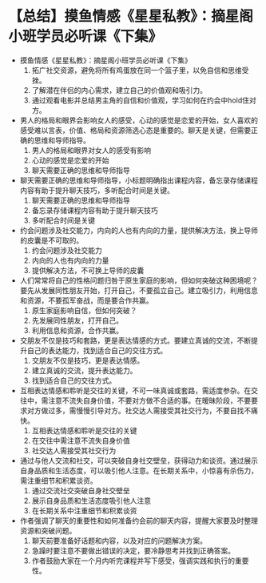 # 【总结】摸鱼情感《星星私教》：摘星阁小班学员必听课《下集》

-   摸鱼情感《星星私教》：摘星阁小班学员必听课《下集》
    1.  拓广社交资源，避免将所有鸡蛋放在同一个篮子里，以免自信和思维受挫。
    2.  了解潜在伴侣的内心需求，建立自己的价值观和吸引力。
    3.  通过观看电影并总结男主角的自信和价值观，学习如何在约会中hold住对方。
-   男人的格局和眼界会影响女人的感受，心动的感觉是恋爱的开始，女人喜欢的感受难以言表，价值、格局和资源筛选心态是重要的。聊天是关键，但需要正确的思维和导师指导。
    1.  男人的格局和眼界对女人的感受有影响
    2.  心动的感觉是恋爱的开始
    3.  聊天需要正确的思维和导师指导
-   聊天需要正确的思维和导师指导，小标题明确指出课程内容，备忘录存储课程内容有助于提升聊天技巧，多听配合时间是关键。
    1.  聊天需要正确的思维和导师指导
    2.  备忘录存储课程内容有助于提升聊天技巧
    3.  多听配合时间是关键
-   约会问题涉及社交能力，内向的人也有内向的力量，提供解决方法，换上导师的皮囊是不可取的。
    1.  约会问题涉及社交能力
    2.  内向的人也有内向的力量
    3.  提供解决方法，不可换上导师的皮囊
-   人们常常将自己的性格问题归咎于原生家庭的影响，但如何突破这种困境呢？要先从发展同性朋友开始，打开自己，不要孤立自己。建立吸引力，利用信息和资源，不要孤军奋战，而是要合作共赢。
    1.  原生家庭影响自信，但如何突破？
    2.  先发展同性朋友，打开自己。
    3.  利用信息和资源，合作共赢。
-   交朋友不仅是技巧和套路，更是表达情感的方式。要建立真诚的交流，不断提升自己的表达能力，找到适合自己的交往方式。
    1.  交朋友不仅是技巧，更是表达情感。
    2.  建立真诚的交流，提升表达能力。
    3.  找到适合自己的交往方式。
-   互相表达情感和聆听是交往的关键，不可一味真诚或套路，需适度参杂。在交往中，需注意不流失自身价值，不要对方做不合适的事。在暧昧阶段，不要要求对方做过多，需慢慢引导对方。社交达人需接受其社交行为，不要自找不痛快。
    1.  互相表达情感和聆听是交往的关键
    2.  在交往中需注意不流失自身价值
    3.  社交达人需接受其社交行为
-   通过与他人交流和社交，可以突破自身社交壁垒，获得动力和谈资。通过展示自身品质和生活态度，可以吸引他人注意。在长期关系中，小惊喜有杀伤力，需注重细节和积累谈资。
    1.  通过交流社交突破自身社交壁垒
    2.  展示自身品质和生活态度吸引他人注意
    3.  在长期关系中注重细节和积累谈资
-   作者强调了聊天的重要性和如何准备约会前的聊天内容，提醒大家要及时整理资源和突破问题。
    1.  聊天前要准备好话题和内容，以及对应的问题解决方案。
    2.  急躁时要注意不要做出错误的决定，要冷静思考并找到正确答案。
    3.  作者鼓励大家在一个月内听完课程并写下感受，强调实践和执行的重要性。